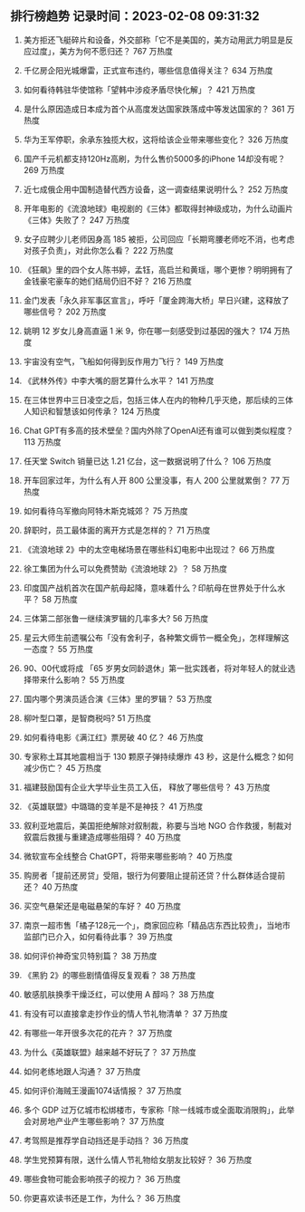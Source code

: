 
## 排行榜趋势 记录时间：2023-02-08 09:31:32
  
  1. 美方拒还飞艇碎片和设备，外交部称「它不是美国的，美方动用武力明显是反应过度」，美方为何不愿归还？ 767 万热度
    
  2. 千亿房企阳光城爆雷，正式宣布违约，哪些信息值得关注？ 634 万热度
    
  3. 如何看待韩驻华使馆称「望韩中涉疫矛盾尽快化解」？ 421 万热度
    
  4. 是什么原因造成日本成为首个从高度发达国家跌落成中等发达国家的？ 361 万热度
    
  5. 华为王军停职，余承东独揽大权，这将给该企业带来哪些变化？ 326 万热度
    
  6. 国产千元机都支持120Hz高刷，为什么售价5000多的iPhone 14却没有呢？ 269 万热度
    
  7. 近七成俄企用中国制造替代西方设备，这一调查结果说明什么？ 252 万热度
    
  8. 开年电影的《流浪地球》电视剧的《三体》都取得封神级成功，为什么动画片《三体》失败了？ 247 万热度
    
  9. 女子应聘少儿老师因身高 185 被拒，公司回应「长期弯腰老师吃不消，也考虑对孩子负责」，对此你怎么看？ 222 万热度
    
  10. 《狂飙》里的四个女人陈书婷，孟钰，高启兰和黄瑶，哪个更惨？明明拥有了金钱豪宅豪车的她们结局仍旧不好？ 216 万热度
    
  11. 金门发表「永久非军事区宣言」，呼吁「厦金跨海大桥」早日兴建，这释放了哪些信号？ 202 万热度
    
  12. 姚明 12 岁女儿身高直逼 1 米 9，你在哪一刻感受到过基因的强大？ 174 万热度
    
  13. 宇宙没有空气，飞船如何得到反作用力飞行？ 149 万热度
    
  14. 《武林外传》中李大嘴的厨艺算什么水平？ 141 万热度
    
  15. 在三体世界中三日凌空之后，包括三体人在内的物种几乎灭绝，那后续的三体人知识和智慧该如何传承？ 124 万热度
    
  16. Chat GPT有多高的技术壁垒？国内外除了OpenAI还有谁可以做到类似程度？ 113 万热度
    
  17. 任天堂 Switch 销量已达 1.21 亿台，这一数据说明了什么？ 106 万热度
    
  18. 开车回家过年，为什么有人开 800 公里没事，有人 200 公里就累倒？ 77 万热度
    
  19. 如何看待乌军撤向阿特木斯克城郊？ 75 万热度
    
  20. 辞职时，员工最体面的离开方式是怎样的？ 71 万热度
    
  21. 《流浪地球 2》中的太空电梯场景在哪些科幻电影中出现过？ 66 万热度
    
  22. 徐工集团为什么可以免费赞助《流浪地球 2》？ 58 万热度
    
  23. 印度国产战机首次在国产航母起降，意味着什么？印航母在世界处于什么水平？ 58 万热度
    
  24. 三体第二部张鲁一继续演罗辑的几率多大? 56 万热度
    
  25. 星云大师生前遗嘱公布「没有舍利子，各种繁文缛节一概全免」，怎样理解这一态度？ 55 万热度
    
  26. 90、00代或将成 「65 岁男女同龄退休」第一批实践者，将对年轻人的就业选择带来什么影响？ 55 万热度
    
  27. 国内哪个男演员适合演《三体》里的罗辑？ 53 万热度
    
  28. 柳叶型口罩，是智商税吗? 51 万热度
    
  29. 如何看待电影《满江红》票房破 40 亿？ 46 万热度
    
  30. 专家称土耳其地震相当于 130 颗原子弹持续爆炸 43 秒，这是什么概念？如何减少伤亡？ 45 万热度
    
  31. 福建鼓励国有企业大学毕业生员工入伍， 释放了哪些信号？ 43 万热度
    
  32. 《英雄联盟》中璐璐的变羊是不是神技？ 41 万热度
    
  33. 叙利亚地震后，美国拒绝解除对叙制裁，称要与当地 NGO 合作救援，制裁对叙震后救援与重建造成哪些阻碍？ 40 万热度
    
  34. 微软宣布全线整合 ChatGPT，将带来哪些影响？ 40 万热度
    
  35. 购房者「提前还房贷」受阻，银行为何要阻止提前还贷？什么群体适合提前还？ 40 万热度
    
  36. 买空气悬架还是电磁悬架的车好？ 40 万热度
    
  37. 南京一超市售「橘子128元一个」，商家回应称「精品店东西比较贵」，当地市监部门已介入，如何看待此事？ 39 万热度
    
  38. 如何评价神奇宝贝特别篇？ 38 万热度
    
  39. 《黑豹 2》的哪些剧情值得反复观看？ 38 万热度
    
  40. 敏感肌肤换季干燥泛红，可以使用 A 醇吗？ 38 万热度
    
  41. 有没有可以直接拿走抄作业的情人节礼物清单？ 37 万热度
    
  42. 有哪些一年开很多次花的花卉？ 37 万热度
    
  43. 为什么《英雄联盟》越来越不好玩了？ 37 万热度
    
  44. 如何老练地跟人沟通？ 37 万热度
    
  45. 如何评价海贼王漫画1074话情报？ 37 万热度
    
  46. 多个 GDP 过万亿城市松绑楼市，专家称「除一线城市或全面取消限购」，此举会对房地产业产生哪些影响？ 37 万热度
    
  47. 考驾照是推荐学自动挡还是手动挡？ 36 万热度
    
  48. 学生党预算有限，送什么情人节礼物给女朋友比较好？ 36 万热度
    
  49. 哪些食物可能会影响孩子的视力？ 36 万热度
    
  50. 你更喜欢读书还是工作，为什么？ 36 万热度
    